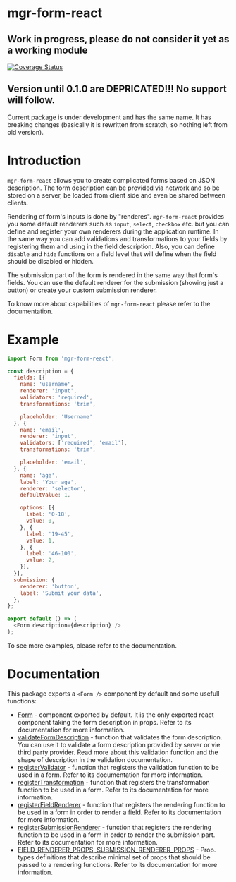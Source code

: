 # mgr-form-react
## Work in progress, please do not consider it yet as a working module
[![Coverage Status](https://coveralls.io/repos/github/MGrin/mgr-form-react/badge.svg)](https://coveralls.io/github/MGrin/mgr-form-react)

## Version until 0.1.0 are DEPRICATED!!! No support will follow.
Current package is under development and has the same name. It has breaking changes (basically it is rewritten from scratch, so nothing left from old version).

# Introduction
`mgr-form-react` allows you to create complicated forms based on JSON description.
The form description can be provided via network and so be stored on a server, be loaded from client side and even be shared between clients.

Rendering of form's inputs is done by "renderes". `mgr-form-react` provides you some default renderers such as `input`, `select`, `checkbox` etc. but you can define and register your own renderers during the application runtime. In the same way you can add validations and transformations to your fields by registering them and using in the field description. Also, you can define `disable` and `hide` functions on a field level that will define when the field should be disabled or hidden.

The submission part of the form is rendered in the same way that form's fields. You can use the default renderer for the submission (showing just a button) or create your custom submission renderer.

To know more about capabilities of `mgr-form-react` please refer to the documentation.

# Example

```js
import Form from 'mgr-form-react';

const description = {
  fields: [{
    name: 'username',
    renderer: 'input',
    validators: 'required',
    transformations: 'trim',

    placeholder: 'Username'
  }, {
    name: 'email',
    renderer: 'input',
    validators: ['required', 'email'],
    transformations: 'trim',

    placeholder: 'email',
  }, {
    name: 'age',
    label: 'Your age',
    renderer: 'selector',
    defaultValue: 1,

    options: [{
      label: '0-18',
      value: 0,
    }, {
      label: '19-45',
      value: 1,
    }, {
      label: '46-100',
      value: 2,
    }],
  }],
  submission: {
    renderer: 'button',
    label: 'Submit your data',
  },
};

export default () => (
  <Form description={description} />
);
```

To see more examples, please refer to the documentation.

# Documentation
This package exports a `<Form />` component by default and some usefull functions:

* [Form](https://github.com/MGrin/mgr-form-react/tree/master/src/Form) - component exported by default. It is the only exported react component taking the form description in props. Refer to its documentation for more information.
* [validateFormDescription](https://github.com/MGrin/mgr-form-react/tree/master/src/validation/README.md#Description) - function that validates the form description. You can use it to validate a form description provided by server or vie third party provider. Read more about this validation function and the shape of description in the validation documentation.
* [registerValidator](https://github.com/MGrin/mgr-form-react/tree/master/src/validation/README.md#Register) - function that registers the validation function to be used in a form. Refer to its documentation for more information.
* [registerTransformation](https://github.com/MGrin/mgr-form-react/tree/master/src/transformation/README.md) - function that registers the transformation function to be used in a form. Refer to its documentation for more information.
* [registerFieldRenderer](https://github.com/MGrin/mgr-form-react/tree/master/src/rendering/README.md#Field) - function that registers the rendering function to be used in a form in order to render a field. Refer to its documentation for more information.
* [registerSubmissionRenderer](https://github.com/MGrin/mgr-form-react/tree/master/src/rendering/README.md#Submission) - function that registers the rendering function to be used in a form in order to render the submission part. Refer to its documentation for more information.
* [FIELD_RENDERER_PROPS, SUBMISSION_RENDERER_PROPS](https://github.com/MGrin/mgr-form-react/tree/master/src/rendering/README.md#PropTypes) - Prop. types definitions that describe minimal set of props that should be passed to a rendering functions. Refer to its documentation for more information.

